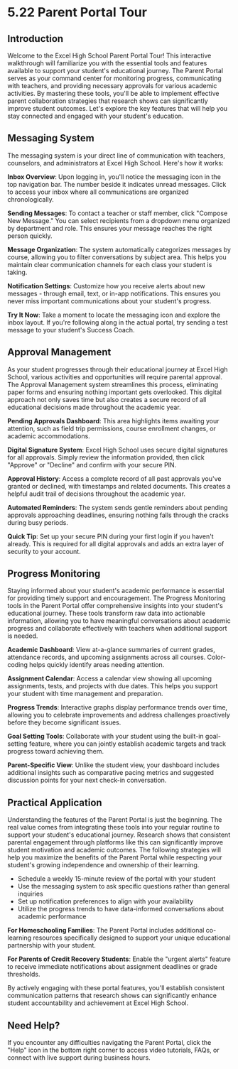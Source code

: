 # 5.22 Parent Portal Tour

## Introduction
Welcome to the Excel High School Parent Portal Tour! This interactive walkthrough will familiarize you with the essential tools and features available to support your student's educational journey. The Parent Portal serves as your command center for monitoring progress, communicating with teachers, and providing necessary approvals for various academic activities. By mastering these tools, you'll be able to implement effective parent collaboration strategies that research shows can significantly improve student outcomes. Let's explore the key features that will help you stay connected and engaged with your student's education.

## Messaging System

The messaging system is your direct line of communication with teachers, counselors, and administrators at Excel High School. Here's how it works:

**Inbox Overview**: Upon logging in, you'll notice the messaging icon in the top navigation bar. The number beside it indicates unread messages. Click to access your inbox where all communications are organized chronologically.

**Sending Messages**: To contact a teacher or staff member, click "Compose New Message." You can select recipients from a dropdown menu organized by department and role. This ensures your message reaches the right person quickly.

**Message Organization**: The system automatically categorizes messages by course, allowing you to filter conversations by subject area. This helps you maintain clear communication channels for each class your student is taking.

**Notification Settings**: Customize how you receive alerts about new messages - through email, text, or in-app notifications. This ensures you never miss important communications about your student's progress.

**Try It Now**: Take a moment to locate the messaging icon and explore the inbox layout. If you're following along in the actual portal, try sending a test message to your student's Success Coach.

## Approval Management

As your student progresses through their educational journey at Excel High School, various activities and opportunities will require parental approval. The Approval Management system streamlines this process, eliminating paper forms and ensuring nothing important gets overlooked. This digital approach not only saves time but also creates a secure record of all educational decisions made throughout the academic year.

**Pending Approvals Dashboard**: This area highlights items awaiting your attention, such as field trip permissions, course enrollment changes, or academic accommodations.

**Digital Signature System**: Excel High School uses secure digital signatures for all approvals. Simply review the information provided, then click "Approve" or "Decline" and confirm with your secure PIN.

**Approval History**: Access a complete record of all past approvals you've granted or declined, with timestamps and related documents. This creates a helpful audit trail of decisions throughout the academic year.

**Automated Reminders**: The system sends gentle reminders about pending approvals approaching deadlines, ensuring nothing falls through the cracks during busy periods.

**Quick Tip**: Set up your secure PIN during your first login if you haven't already. This is required for all digital approvals and adds an extra layer of security to your account.

## Progress Monitoring

Staying informed about your student's academic performance is essential for providing timely support and encouragement. The Progress Monitoring tools in the Parent Portal offer comprehensive insights into your student's educational journey. These tools transform raw data into actionable information, allowing you to have meaningful conversations about academic progress and collaborate effectively with teachers when additional support is needed.

**Academic Dashboard**: View at-a-glance summaries of current grades, attendance records, and upcoming assignments across all courses. Color-coding helps quickly identify areas needing attention.

**Assignment Calendar**: Access a calendar view showing all upcoming assignments, tests, and projects with due dates. This helps you support your student with time management and preparation.

**Progress Trends**: Interactive graphs display performance trends over time, allowing you to celebrate improvements and address challenges proactively before they become significant issues.

**Goal Setting Tools**: Collaborate with your student using the built-in goal-setting feature, where you can jointly establish academic targets and track progress toward achieving them.

**Parent-Specific View**: Unlike the student view, your dashboard includes additional insights such as comparative pacing metrics and suggested discussion points for your next check-in conversation.

## Practical Application

Understanding the features of the Parent Portal is just the beginning. The real value comes from integrating these tools into your regular routine to support your student's educational journey. Research shows that consistent parental engagement through platforms like this can significantly improve student motivation and academic outcomes. The following strategies will help you maximize the benefits of the Parent Portal while respecting your student's growing independence and ownership of their learning.

- Schedule a weekly 15-minute review of the portal with your student
- Use the messaging system to ask specific questions rather than general inquiries
- Set up notification preferences to align with your availability
- Utilize the progress trends to have data-informed conversations about academic performance

**For Homeschooling Families**: The Parent Portal includes additional co-learning resources specifically designed to support your unique educational partnership with your student.

**For Parents of Credit Recovery Students**: Enable the "urgent alerts" feature to receive immediate notifications about assignment deadlines or grade thresholds.

By actively engaging with these portal features, you'll establish consistent communication patterns that research shows can significantly enhance student accountability and achievement at Excel High School.

## Need Help?
If you encounter any difficulties navigating the Parent Portal, click the "Help" icon in the bottom right corner to access video tutorials, FAQs, or connect with live support during business hours.
